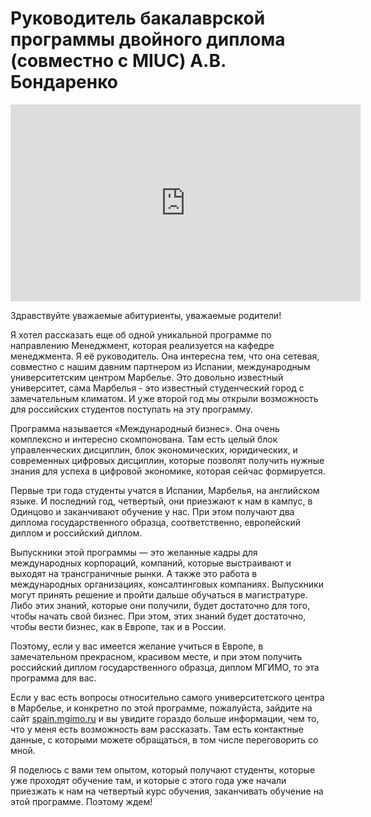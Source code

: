# Руководитель бакалаврской программы двойного диплома (совместно с MIUC) А.В. Бондаренко


<iframe width="560" height="315" src="https://www.youtube.com/embed/UdL3sBQtdN0" frameborder="0" allow="accelerometer; autoplay; encrypted-media; gyroscope; picture-in-picture" allowfullscreen></iframe>

Здравствуйте уважаемые абитуриенты, уважаемые родители! 

Я хотел рассказать еще об одной уникальной программе по направлению Менеджмент, которая реализуется на кафедре менеджмента. Я её руководитель. Она интересна тем, что она сетевая, совместно с нашим давним партнером из Испании,  международным университетским центром Марбелье. Это довольно известный университет, сама Марбелья - это известный студенческий город с замечательным климатом. И уже второй год мы открыли возможность для российских студентов поступать на эту программу.

Программа называется «Международный бизнес». Она очень комплексно и интересно скомпонована. Там есть целый блок управленческих дисциплин, блок экономических, юридических, и современных цифровых дисциплин, которые позволят получить нужные знания для успеха в цифровой экономике, которая сейчас формируется. 

Первые три года студенты учатся в Испании, Марбелья, на английском языке. И последний год, четвертый, они приезжают к нам в кампус, в Одинцово и заканчивают обучение у нас. При этом получают два диплома государственного образца, соответственно, европейский диплом и российский диплом. 

Выпускники этой программы — это желанные кадры для международных корпораций, компаний, которые выстраивают и выходят на трансграничные рынки. А также это работа в международных организациях, консалтинговых компаниях. Выпускники могут принять решение и пройти дальше обучаться в магистратуре. Либо этих знаний, которые они получили, будет достаточно для того, чтобы начать свой бизнес. При этом, этих знаний будет достаточно, чтобы вести бизнес, как в Европе, так и в России. 

Поэтому, если у вас имеется желание учиться в Европе, в замечательном прекрасном, красивом месте, и при этом получить российский диплом государственного образца, диплом МГИМО, то эта программа для вас.

Если у вас есть вопросы относительно самого университетского центра в Марбелье, и конкретно по этой программе, пожалуйста, зайдите на сайт [spain.mgimo.ru](https://spain.mgimo.ru/) и вы увидите гораздо больше информации, чем то, что у меня есть возможность вам рассказать. Там есть контактные данные, с которыми можете обращаться, в том числе переговорить со мной. 

Я поделюсь с вами тем опытом, который получают студенты, которые уже проходят обучение там, и которые с этого года уже начали приезжать к нам на четвертый курс обучения, заканчивать обучение на этой программе. Поэтому ждем!